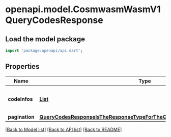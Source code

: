 # openapi.model.CosmwasmWasmV1QueryCodesResponse

## Load the model package
```dart
import 'package:openapi/api.dart';
```

## Properties
Name | Type | Description | Notes
------------ | ------------- | ------------- | -------------
**codeInfos** | [**List<CodeInfoResponseContainsCodeMetaDataFromCodeInfo>**](CodeInfoResponseContainsCodeMetaDataFromCodeInfo.md) |  | [optional] [default to const []]
**pagination** | [**QueryCodesResponseIsTheResponseTypeForTheQueryCodesRPCMethodPagination**](QueryCodesResponseIsTheResponseTypeForTheQueryCodesRPCMethodPagination.md) |  | [optional] 

[[Back to Model list]](../README.md#documentation-for-models) [[Back to API list]](../README.md#documentation-for-api-endpoints) [[Back to README]](../README.md)


